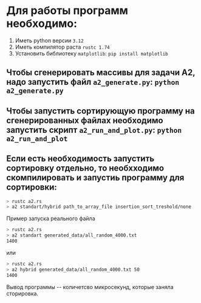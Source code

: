 # Для работы программ необходимо:
1. Иметь python версии `3.12`
2. Иметь компилятор раста `rustc 1.74`
3. Установить библиотеку `matplotlib`: `pip install matplotlib`

## Чтобы сгенерировать массивы для задачи A2, надо запустить файл `a2_generate.py`: `python a2_generate.py`
## Чтобы запустить сортирующую программу на сгенерированных файлах необходимо запустить скрипт `a2_run_and_plot.py`: `python a2_run_and_plot`
## Если есть необходимость запустить сортировку отдельно, то необхходимо скомпилировать и запустиь программу для сортировки:
```sh
> rustc a2.rs
> a2 standart/hybrid path_to_array_file insertion_sort_treshold/none
```
Пример запуска реального файла
```sh
> rustc a2.rs
> a2 standart generated_data/all_random_4000.txt
1400
```
или
```sh
> rustc a2.rs
> a2 hybrid generated_data/all_random_4000.txt 50
1400
```

Вывод программы -- количетсво микросекунд, которые заняла сторировка.
